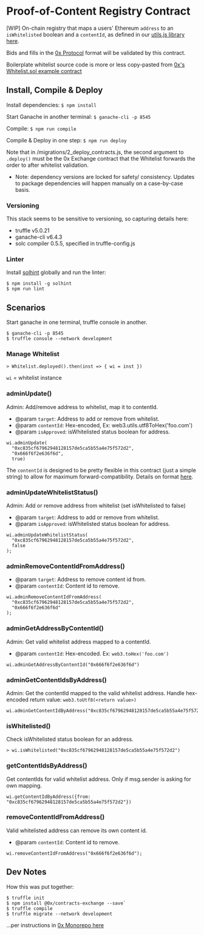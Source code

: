 # Proof-of-Content Registry Contract

[WIP] On-chain registry that maps a users' Ethereum `address` to an `isWhitelisted` boolean and a `contentId`, as defined in our [utils.js library here](https://github.com/microsponsors/utils.js#contentid).

Bids and fills in the [0x Protocol](https://0x.org) format will be validated by this contract.

Boilerplate whitelist source code is more or less copy-pasted from [0x's Whitelist.sol example contract](https://github.com/0xProject/0x-monorepo/blob/development/contracts/exchange/contracts/examples/Whitelist.sol)


## Install, Compile & Deploy

Install dependencies: `$ npm install`

Start Ganache in another terminal: `$ ganache-cli -p 8545`

Compile: `$ npm run compile`

Compile & Deploy in one step: `$ npm run deploy`

Note that in /migrations/2_deploy_contracts.js, the second argument to `.deploy()` must be the 0x Exchange contract that the Whitelist forwards the order to after whitelist validation.


* Note: dependency versions are locked for safety/ consistency. Updates to package dependencies will happen manually on a case-by-case basis.

### Versioning
This stack seems to be sensitive to versioning, so capturing details here:

* truffle v5.0.21
* ganache-cli v6.4.3
* solc compiler 0.5.5, specified in truffle-config.js

### Linter
Install [solhint](https://www.npmjs.com/package/solhint) globally and run the linter:
```
$ npm install -g solhint
$ npm run lint
```


## Scenarios
Start ganache in one terminal, truffle console in another.
```
$ ganache-cli -p 8545
$ truffle console --network development
```

### Manage Whitelist
```
> Whitelist.deployed().then(inst => { wi = inst })
```
`wi` = whitelist instance

### adminUpdate()
Admin: Add/remove address to whitelist, map it to contentId.
* @param `target`: Address to add or remove from whitelist.
* @param `contentId`: Hex-encoded, Ex: web3.utils.utf8ToHex('foo.com')
* @param `isApproved`: isWhitelisted status boolean for address.
```
wi.adminUpdate(
  "0xc835cf67962948128157de5ca5b55a4e75f572d2",
  "0x666f6f2e636f6d",
  true)
```
The `contentId` is designed to be pretty flexible in this contract (just a simple string) to allow for maximum forward-compatibility. Details on format [here](https://github.com/microsponsors/utils.js#contentid).

### adminUpdateWhitelistStatus()
Admin: Add or remove address from whitelist (set isWhitelisted to false)
* @param `target`: Address to add or remove from whitelist.
* @param `isApproved`: isWhitelisted status boolean for address.
```
wi.adminUpdateWhitelistStatus(
  "0xc835cf67962948128157de5ca5b55a4e75f572d2",
  false
);
```

### adminRemoveContentIdFromAddress()
* @param `target`: Address to remove content id from.
* @param `contentId`: Content id to remove.
```
wi.adminRemoveContentIdFromAddress(
  "0xc835cf67962948128157de5ca5b55a4e75f572d2",
  "0x666f6f2e636f6d"
);
```

### adminGetAddressByContentId()
Admin: Get valid whitelist address mapped to a contentId.
* @param `contentId`: Hex-encoded. Ex: `web3.toHex('foo.com')`
```
wi.adminGetAddressByContentId("0x666f6f2e636f6d")
```

### adminGetContentIdsByAddress()
Admin: Get the contentId mapped to the valid whitelist address.
Handle hex-encoded return value: `web3.toUtf8(<return value>)`
```
wi.adminGetContentIdByAddress("0xc835cf67962948128157de5ca5b55a4e75f572d2")
```

### isWhitelisted()
Check isWhitelisted status boolean for an address.
```
> wi.isWhitelisted("0xc835cf67962948128157de5ca5b55a4e75f572d2")
```

### getContentIdsByAddress()
Get contentIds for valid whitelist address.
Only if msg.sender is asking for own mapping.
```
wi.getContentIdByAddress({from: "0xc835cf67962948128157de5ca5b55a4e75f572d2"})
```

### removeContentIdFromAddress()
Valid whitelisted address can remove its own content id.
* @param `contentId`: Content id to remove.
```
wi.removeContentIdFromAddress("0x666f6f2e636f6d");
```


## Dev Notes
How this was put together:
```
$ truffle init
$ npm install @0x/contracts-exchange --save`
$ truffle compile
$ truffle migrate --network development
```
...per instructions in [0x Monorepo here](https://github.com/0xProject/0x-monorepo/tree/development/contracts/exchange)
